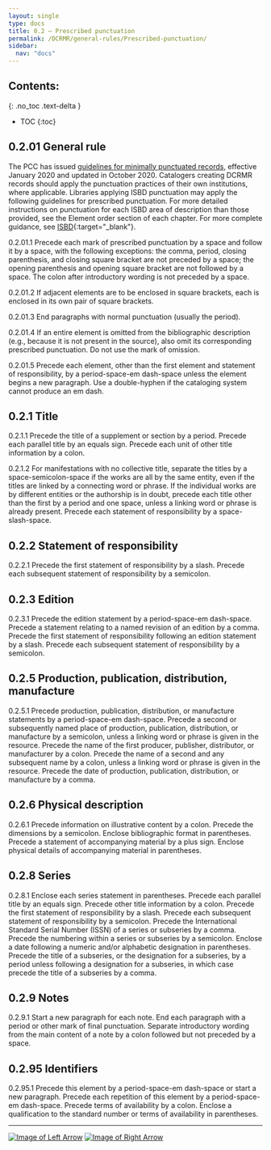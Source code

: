 ```yaml
---
layout: single
type: docs
title: 0.2 — Prescribed punctuation
permalink: /DCRMR/general-rules/Prescribed-punctuation/
sidebar:
  nav: "docs"
---
```


## Contents:
{: .no_toc .text-delta }

- TOC
{:toc}

## 0.2.01 General rule

The PCC has issued [guidelines for minimally punctuated records](https://www.loc.gov/aba/pcc/documents/PCC-Guidelines-for-Minimally-Punctuated-MARC-Data-v.1.2.docx), effective January 2020 and updated in October 2020. Catalogers creating DCRMR records should apply the punctuation practices of their own institutions, where applicable. Libraries applying ISBD punctuation may apply the following guidelines for prescribed punctuation. For more detailed instructions on punctuation for each ISBD area of description than those provided, see the Element order section of each chapter. For more complete guidance, see [ISBD](https://www.ifla.org/files/assets/cataloguing/isbd/isbd-cons_20110321.pdf){:target="_blank"}.

<a name="0.2.01.1">0.2.01.1</a> Precede each mark of prescribed punctuation by a space and follow it by a space, with the following exceptions: the comma, period, closing parenthesis, and closing square bracket are not preceded by a space; the opening parenthesis and opening square bracket are not followed by a space. The colon after introductory wording is not preceded by a space.

<a name="0.2.01.2">0.2.01.2</a> If adjacent elements are to be enclosed in square brackets, each is enclosed in its own pair of square brackets.

<a name="0.2.01.3">0.2.01.3</a> End paragraphs with normal punctuation (usually the period).

<a name="0.2.01.4">0.2.01.4</a> If an entire element is omitted from the bibliographic description (e.g., because it is not present in the source), also omit its corresponding prescribed punctuation. Do not use the mark of omission.

<a name="0.2.01.5">0.2.01.5</a> Precede each element, other than the first element and statement of responsibility, by a period-space-em dash-space unless the element begins a new paragraph. Use a double-hyphen if the cataloging system cannot produce an em dash.

## 0.2.1 Title 

<a name="0.2.1.1">0.2.1.1</a> Precede the title of a supplement or section by a period. Precede each parallel title by an equals sign. Precede each unit of other title information by a colon.

<a name="0.2.1.2">0.2.1.2</a> For manifestations with no collective title, separate the titles by a space-semicolon-space if the works are all by the same entity, even if the titles are linked by a connecting word or phrase. If the individual works are by different entities or the authorship is in doubt, precede each title other than the first by a period and one space, unless a linking word or phrase is already present. Precede each statement of responsibility by a space-slash-space.

## 0.2.2 Statement of responsibility

<a name="0.2.2.1">0.2.2.1</a> Precede the first statement of responsibility by a slash. Precede each subsequent statement of responsibility by a semicolon.

## 0.2.3 Edition

<a name="0.2.3.1">0.2.3.1</a> Precede the edition statement by a period-space-em dash-space. Precede a statement relating to a named revision of an edition by a comma. Precede the first statement of responsibility following an edition statement by a slash. Precede each subsequent statement of responsibility by a semicolon.

## 0.2.5 Production, publication, distribution, manufacture

<a name="0.2.5.1">0.2.5.1</a> Precede production, publication, distribution, or manufacture statements by a period-space-em dash-space. Precede a second or subsequently named place of production, publication, distribution, or manufacture by a semicolon, unless a linking word or phrase is given in the resource. Precede the name of the first producer, publisher, distributor, or manufacturer by a colon. Precede the name of a second and any subsequent name by a colon, unless a linking word or phrase is given in the resource. Precede the date of production, publication, distribution, or manufacture by a comma.

## 0.2.6 Physical description

<a name="0.2.6.1">0.2.6.1</a> Precede information on illustrative content by a colon. Precede the dimensions by a semicolon. Enclose bibliographic format in parentheses. Precede a statement of accompanying material by a plus sign. Enclose physical details of accompanying material in parentheses.

## 0.2.8 Series

<a name="0.2.8.1">0.2.8.1</a> Enclose each series statement in parentheses. Precede each parallel title by an equals sign. Precede other title information by a colon. Precede the first statement of responsibility by a slash. Precede each subsequent statement of responsibility by a semicolon. Precede the International Standard Serial Number (ISSN) of a series or subseries by a comma. Precede the numbering within a series or subseries by a semicolon. Enclose a date following a numeric and/or alphabetic designation in parentheses. Precede the title of a subseries, or the designation for a subseries, by a period unless following a designation for a subseries, in which case precede the title of a subseries by a comma.

## 0.2.9 Notes

<a name="0.2.9.1">0.2.9.1</a> Start a new paragraph for each note. End each paragraph with a period or other mark of final punctuation. Separate introductory wording from the main content of a note by a colon followed but not preceded by a space. 

## 0.2.95 Identifiers

<a name="0.2.95.1">0.2.95.1</a> Precede this element by a period-space-em dash-space or start a new paragraph. Precede each repetition of this element by a period-space-em dash-space. Precede terms of availability by a colon. Enclose a qualification to the standard number or terms of availability in parentheses.

---

[![Image of Left Arrow](https://rbms-bsc.github.io/DCRMR/assets/pictures/navigation/Arrow_Left.png "0.1 — Data provenance
")](/DCRMR/general-rules/Data-provenance/) [![Image of Right Arrow](https://rbms-bsc.github.io/DCRMR/assets/pictures/navigation/Arrow_Right.png "0.3 — Language and script of the description")](/DCRMR/general-rules/Language-and-script-of-the-description/)
